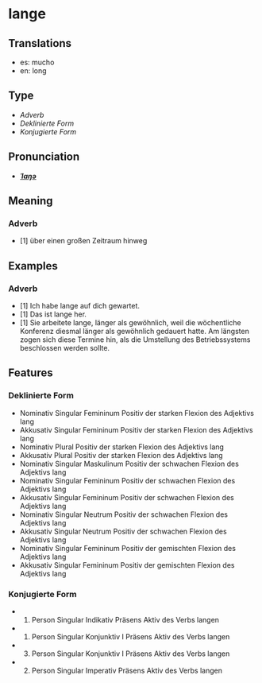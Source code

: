 # lange
## Translations
- es: mucho
- en: long
## Type
- _Adverb_
- _Deklinierte Form_
- _Konjugierte Form_
## Pronunciation
- **_[ˈlaŋə](https://commons.wikimedia.org/wiki/File:De-lange.ogg)_**
## Meaning
### Adverb
- [1] über einen großen Zeitraum hinweg
## Examples
### Adverb
- [1] Ich habe lange auf dich gewartet.
- [1] Das ist lange her.
- [1] Sie arbeitete lange, länger als gewöhnlich, weil die wöchentliche Konferenz diesmal länger als gewöhnlich gedauert hatte. Am längsten zogen sich diese Termine hin, als die Umstellung des Betriebssystems beschlossen werden sollte.
## Features
### Deklinierte Form
- Nominativ Singular Femininum Positiv der starken Flexion des Adjektivs lang
- Akkusativ Singular Femininum Positiv der starken Flexion des Adjektivs lang
- Nominativ Plural Positiv der starken Flexion des Adjektivs lang
- Akkusativ Plural Positiv der starken Flexion des Adjektivs lang
- Nominativ Singular Maskulinum Positiv der schwachen Flexion des Adjektivs lang
- Nominativ Singular Femininum Positiv der schwachen Flexion des Adjektivs lang
- Akkusativ Singular Femininum Positiv der schwachen Flexion des Adjektivs lang
- Nominativ Singular Neutrum Positiv der schwachen Flexion des Adjektivs lang
- Akkusativ Singular Neutrum Positiv der schwachen Flexion des Adjektivs lang
- Nominativ Singular Femininum Positiv der gemischten Flexion des Adjektivs lang
- Akkusativ Singular Femininum Positiv der gemischten Flexion des Adjektivs lang
### Konjugierte Form
-  1. Person Singular Indikativ Präsens Aktiv des Verbs langen
-  1. Person Singular Konjunktiv I Präsens Aktiv des Verbs langen
-  3. Person Singular Konjunktiv I Präsens Aktiv des Verbs langen
-  2. Person Singular Imperativ Präsens Aktiv des Verbs langen

